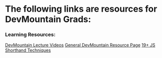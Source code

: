 # The following links are resources for DevMountain Grads:

### Learning Resources:
[DevMountain Lecture Videos](https://docs.google.com/spreadsheets/d/1p9EzVLEFGf5Q40oL4gWrRyfPO_DTKO3VIDOT3ZQFvtI/edit#gid=1832617554)
[General DevMountain Resource Page](https://resources.devmountain.com/#/)
[19+ JS Shorthand Techniques](https://www.sitepoint.com/shorthand-javascript-techniques/)
